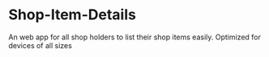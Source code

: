 # Shop-Item-Details

An web app for all shop holders to list their shop items easily. Optimized for devices of all sizes
